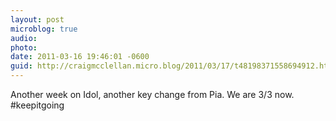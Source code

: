 ```yaml
---
layout: post
microblog: true
audio: 
photo: 
date: 2011-03-16 19:46:01 -0600
guid: http://craigmcclellan.micro.blog/2011/03/17/t48198371558694912.html
---
```

Another week on Idol, another key change from Pia. We are 3/3 now. #keepitgoing
